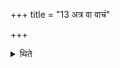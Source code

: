 +++
title = "13 अत्र वा वाचं"

+++

<details><summary>थिते</summary>

13. Or rather, he may release his speech at this stage.  

[^1]: See for the other alternative 1.25.10.
</details>
